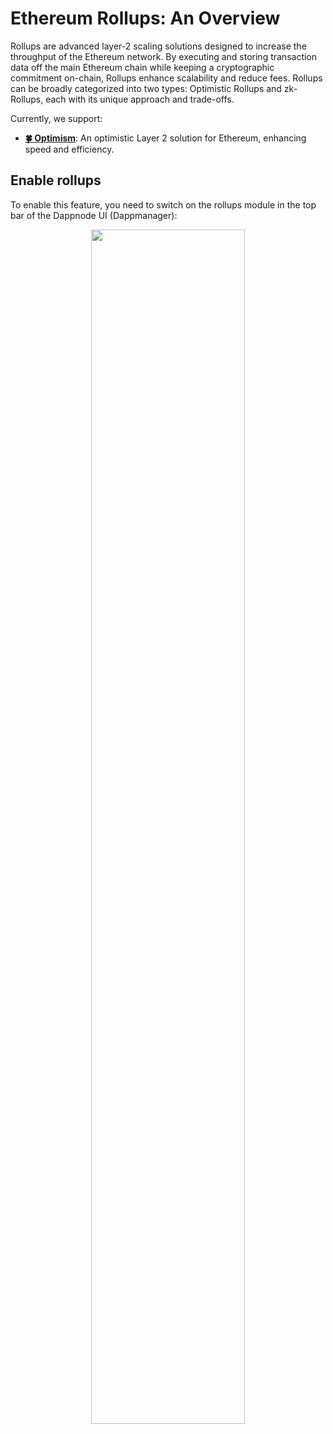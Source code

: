 # Ethereum Rollups: An Overview

Rollups are advanced layer-2 scaling solutions designed to increase the throughput of the Ethereum network. By executing and storing transaction data off the main Ethereum chain while keeping a cryptographic commitment on-chain, Rollups enhance scalability and reduce fees. Rollups can be broadly categorized into two types: Optimistic Rollups and zk-Rollups, each with its unique approach and trade-offs.

Currently, we support:

- [**:four_leaf_clover: Optimism**](/docs/user/rollups/optimism): An optimistic Layer 2 solution for Ethereum, enhancing speed and efficiency.

## Enable rollups

To enable this feature, you need to switch on the rollups module in the top bar of the Dappnode UI (Dappmanager):

<p align="center">
    <img width="70%"src="/img/rollups-module.png"/>
</p>
